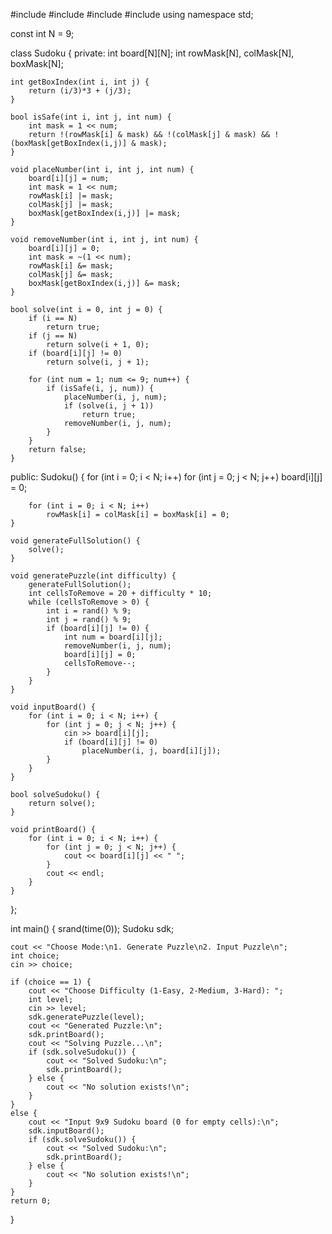 #include <iostream>
#include <vector>
#include <ctime>
#include <cstdlib>
using namespace std;

const int N = 9;

class Sudoku {
private:
    int board[N][N];
    int rowMask[N], colMask[N], boxMask[N];

    int getBoxIndex(int i, int j) {
        return (i/3)*3 + (j/3);
    }

    bool isSafe(int i, int j, int num) {
        int mask = 1 << num;
        return !(rowMask[i] & mask) && !(colMask[j] & mask) && !(boxMask[getBoxIndex(i,j)] & mask);
    }

    void placeNumber(int i, int j, int num) {
        board[i][j] = num;
        int mask = 1 << num;
        rowMask[i] |= mask;
        colMask[j] |= mask;
        boxMask[getBoxIndex(i,j)] |= mask;
    }

    void removeNumber(int i, int j, int num) {
        board[i][j] = 0;
        int mask = ~(1 << num);
        rowMask[i] &= mask;
        colMask[j] &= mask;
        boxMask[getBoxIndex(i,j)] &= mask;
    }

    bool solve(int i = 0, int j = 0) {
        if (i == N)
            return true;
        if (j == N)
            return solve(i + 1, 0);
        if (board[i][j] != 0)
            return solve(i, j + 1);
        
        for (int num = 1; num <= 9; num++) {
            if (isSafe(i, j, num)) {
                placeNumber(i, j, num);
                if (solve(i, j + 1))
                    return true;
                removeNumber(i, j, num);
            }
        }
        return false;
    }

public:
    Sudoku() {
        for (int i = 0; i < N; i++)
            for (int j = 0; j < N; j++)
                board[i][j] = 0;
        
        for (int i = 0; i < N; i++)
            rowMask[i] = colMask[i] = boxMask[i] = 0;
    }

    void generateFullSolution() {
        solve();
    }

    void generatePuzzle(int difficulty) {
        generateFullSolution();
        int cellsToRemove = 20 + difficulty * 10;
        while (cellsToRemove > 0) {
            int i = rand() % 9;
            int j = rand() % 9;
            if (board[i][j] != 0) {
                int num = board[i][j];
                removeNumber(i, j, num);
                board[i][j] = 0;
                cellsToRemove--;
            }
        }
    }

    void inputBoard() {
        for (int i = 0; i < N; i++) {
            for (int j = 0; j < N; j++) {
                cin >> board[i][j];
                if (board[i][j] != 0)
                    placeNumber(i, j, board[i][j]);
            }
        }
    }

    bool solveSudoku() {
        return solve();
    }

    void printBoard() {
        for (int i = 0; i < N; i++) {
            for (int j = 0; j < N; j++) {
                cout << board[i][j] << " ";
            }
            cout << endl;
        }
    }
};

int main() {
    srand(time(0));
    Sudoku sdk;
    
    cout << "Choose Mode:\n1. Generate Puzzle\n2. Input Puzzle\n";
    int choice;
    cin >> choice;
    
    if (choice == 1) {
        cout << "Choose Difficulty (1-Easy, 2-Medium, 3-Hard): ";
        int level;
        cin >> level;
        sdk.generatePuzzle(level);
        cout << "Generated Puzzle:\n";
        sdk.printBoard();
        cout << "Solving Puzzle...\n";
        if (sdk.solveSudoku()) {
            cout << "Solved Sudoku:\n";
            sdk.printBoard();
        } else {
            cout << "No solution exists!\n";
        }
    } 
    else {
        cout << "Input 9x9 Sudoku board (0 for empty cells):\n";
        sdk.inputBoard();
        if (sdk.solveSudoku()) {
            cout << "Solved Sudoku:\n";
            sdk.printBoard();
        } else {
            cout << "No solution exists!\n";
        }
    }
    return 0;
}
